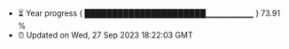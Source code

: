 - ⏳ Year progress { ██████████████████████▁▁▁▁▁▁▁▁ } 73.91 %
- ⏰ Updated on Wed, 27 Sep 2023 18:22:03 GMT

